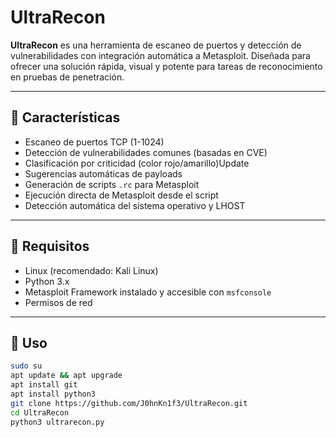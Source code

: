 # UltraRecon

**UltraRecon** es una herramienta de escaneo de puertos y detección de vulnerabilidades con integración automática a Metasploit. Diseñada para ofrecer una solución rápida, visual y potente para tareas de reconocimiento en pruebas de penetración.

---

## 🚀 Características

- Escaneo de puertos TCP (1-1024)
- Detección de vulnerabilidades comunes (basadas en CVE)
- Clasificación por criticidad (color rojo/amarillo)Update 
- Sugerencias automáticas de payloads
- Generación de scripts `.rc` para Metasploit
- Ejecución directa de Metasploit desde el script
- Detección automática del sistema operativo y LHOST

---

## 🔧 Requisitos

- Linux (recomendado: Kali Linux)
- Python 3.x
- Metasploit Framework instalado y accesible con `msfconsole`
- Permisos de red

---

## 🧠 Uso

```bash
sudo su
apt update && apt upgrade
apt install git
apt install python3
git clone https://github.com/J0hnKn1f3/UltraRecon.git
cd UltraRecon
python3 ultrarecon.py
